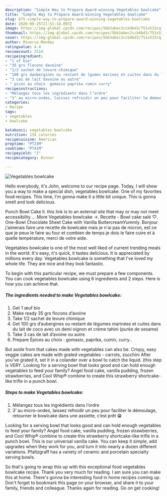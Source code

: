 ```yaml
---
description: "Simple Way to Prepare Award-winning Vegetables bowlcake"
title: "Simple Way to Prepare Award-winning Vegetables bowlcake"
slug: 675-simple-way-to-prepare-award-winning-vegetables-bowlcake
date: 2020-09-25T21:51:14.097Z
image: https://img-global.cpcdn.com/recipes/5bb3abec2ccb4bd3/751x532cq70/vegetables-bowlcake-photo-principale-de-la-recette.jpg
thumbnail: https://img-global.cpcdn.com/recipes/5bb3abec2ccb4bd3/751x532cq70/vegetables-bowlcake-photo-principale-de-la-recette.jpg
cover: https://img-global.cpcdn.com/recipes/5bb3abec2ccb4bd3/751x532cq70/vegetables-bowlcake-photo-principale-de-la-recette.jpg
author: Minerva Mendez
ratingvalue: 4.4
reviewcount: 2514
recipeingredient:
- "1 uf bio"
- "35 grs flocons davoine"
- "1/2 sachet de levure chimique"
- "100 grs daubergines ou restant de lgumes marines et cuites dans du lait de coco avec un demi oignon et crme tahini pure de sesame"
- "3 cas de lait davoine ou autre"
- " pices au choix  gomasio paprika cumin curry"
recipeinstructions:
- "Mélangez tous les ingrédients dans l’ordre"
- "3’ au micro-ondes, laissez refroidir un peu pour faciliter le démoulage, retourner le bowlcake dans une assiette, c’est prêt 😁"
categories:
- Recipe
tags:
- vegetables
- bowlcake

katakunci: vegetables bowlcake 
nutrition: 154 calories
recipecuisine: American
preptime: "PT23M"
cooktime: "PT41M"
recipeyield: "2"
recipecategory: Dinner

---
```



![Vegetables bowlcake](https://img-global.cpcdn.com/recipes/5bb3abec2ccb4bd3/751x532cq70/vegetables-bowlcake-photo-principale-de-la-recette.jpg)

Hello everybody, it's John, welcome to our recipe page. Today, I will show you a way to make a special dish, vegetables bowlcake. One of my favorites food recipes. This time, I'm gonna make it a little bit unique. This is gonna smell and look delicious.

Punch Bowl Cake II. this link is to an external site that may or may not meet accessibility … More Vegetables bowlcake →. Recette - Bowl cake salé ♡. One-Bowl Chocolate Sheet Cake with Vanilla ButtercreamYummly. Bonjour j&#39;aimerais faire une recette de bowlcake mais je n&#39;ai pas de micron, est ce que je peux le faire au four et combien de temps je dois le faire cuire et à quelle température, merci de votre aide.

Vegetables bowlcake is one of the most well liked of current trending meals in the world. It's easy, it's quick, it tastes delicious. It is appreciated by millions every day. Vegetables bowlcake is something that I've loved my whole life. They are nice and they look fantastic.


To begin with this particular recipe, we must prepare a few components. You can cook vegetables bowlcake using 6 ingredients and 2 steps. Here is how you can achieve that.

<!--inarticleads1-->

##### The ingredients needed to make Vegetables bowlcake:

1. Get 1 œuf bio
1. Make ready 35 grs flocons d’avoine
1. Take 1/2 sachet de levure chimique
1. Get 100 grs d’aubergines ou restant de légumes marinées et cuites dans du lait de coco avec un demi oignon et crème tahini (purée de sesame)
1. Take 3 cas de lait d’avoine ou autre
1. Prepare  Épices au choix : gomasio, paprika, cumin, curry..


But aside from that cakes made with vegetables can also be. Crispy, easy veggie cakes are made with grated vegetables - carrots, zucchini After you&#39;ve grated it, set it in a colander over a bowl to catch the liquid. (this step is VERY. Looking for a serving bowl that looks good and can hold enough vegetables to feed your family? Angel food cake, vanilla pudding, frozen strawberries, and Cool Whip® combine to create this strawberry shortcake-like trifle in a punch bowl. 

<!--inarticleads2-->

##### Steps to make Vegetables bowlcake:

1. Mélangez tous les ingrédients dans l’ordre
1. 3’ au micro-ondes, laissez refroidir un peu pour faciliter le démoulage, retourner le bowlcake dans une assiette, c’est prêt 😁


Looking for a serving bowl that looks good and can hold enough vegetables to feed your family? Angel food cake, vanilla pudding, frozen strawberries, and Cool Whip® combine to create this strawberry shortcake-like trifle in a punch bowl. This is our universal vanilla cake. You can keep it simple, add upgrades when they work for you, and turn it into nearly a dozen different variations. Pfaltzgraff has a variety of ceramic and porcelain specialty serving bowls. 

So that's going to wrap this up with this exceptional food vegetables bowlcake recipe. Thank you very much for reading. I am sure you can make this at home. There's gonna be interesting food in home recipes coming up. Don't forget to bookmark this page on your browser, and share it to your family, friends and colleague. Thanks again for reading. Go on get cooking!
